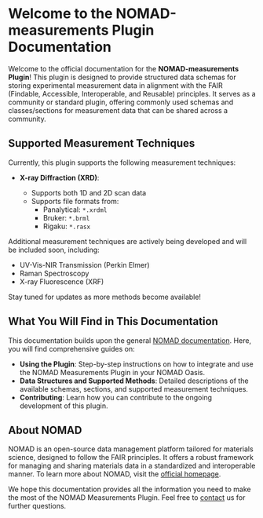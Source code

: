# Welcome to the NOMAD-measurements Plugin Documentation

Welcome to the official documentation for the **NOMAD-measurements Plugin**! This plugin is designed to provide structured data schemas for storing experimental measurement data in alignment with the FAIR (Findable, Accessible, Interoperable, and Reusable) principles. It serves as a community or standard plugin, offering commonly used schemas and classes/sections for measurement data that can be shared across a community.

## Supported Measurement Techniques

Currently, this plugin supports the following measurement techniques:

- **X-ray Diffraction (XRD)**:
  
  - Supports both 1D and 2D scan data
  - Supports file formats from:
    - Panalytical: `*.xrdml`
    - Bruker: `*.brml`
    - Rigaku: `*.rasx`

Additional measurement techniques are actively being developed and will be included soon, including:

- UV-Vis-NIR Transmission (Perkin Elmer)
- Raman Spectroscopy
- X-ray Fluorescence (XRF)

Stay tuned for updates as more methods become available!

## What You Will Find in This Documentation

This documentation builds upon the general [NOMAD documentation](https://nomad-lab.eu/prod/v1/staging/docs/explanation/data.html). Here, you will find comprehensive guides on:

- **Using the Plugin**: Step-by-step instructions on how to integrate and use the NOMAD Measurements Plugin in your NOMAD Oasis.
- **Data Structures and Supported Methods**: Detailed descriptions of the available schemas, sections, and supported measurement techniques.
- **Contributing**: Learn how you can contribute to the ongoing development of this plugin.

## About NOMAD

NOMAD is an open-source data management platform tailored for materials science, designed to follow the FAIR principles. It offers a robust framework for managing and sharing materials data in a standardized and interoperable manner. To learn more about NOMAD, visit the [official homepage](https://nomad-lab.eu).


We hope this documentation provides all the information you need to make the most of the NOMAD Measurements Plugin. Feel free to [contact](contact.md) us for further questions.

